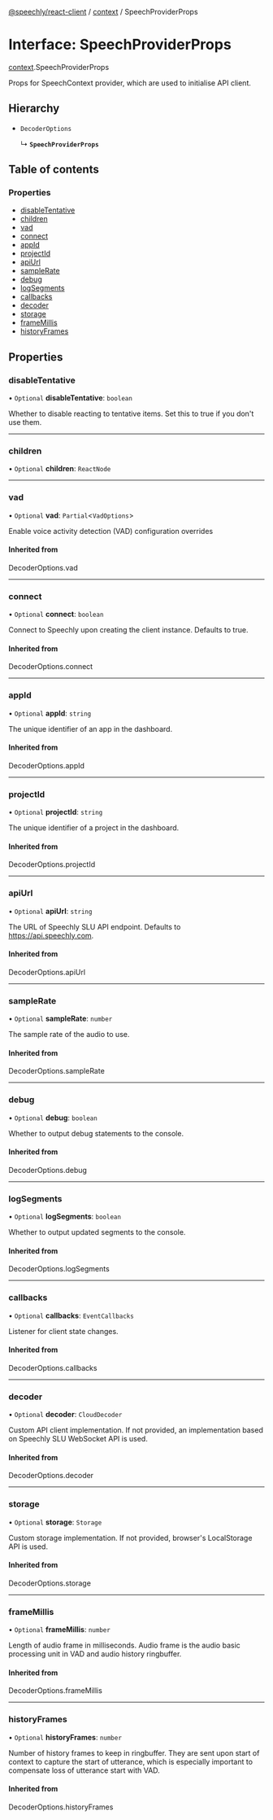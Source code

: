 [@speechly/react-client](../README.md) / [context](../modules/context.md) / SpeechProviderProps

# Interface: SpeechProviderProps

[context](../modules/context.md).SpeechProviderProps

Props for SpeechContext provider, which are used to initialise API client.

## Hierarchy

- `DecoderOptions`

  ↳ **`SpeechProviderProps`**

## Table of contents

### Properties

- [disableTentative](context.SpeechProviderProps.md#disabletentative)
- [children](context.SpeechProviderProps.md#children)
- [vad](context.SpeechProviderProps.md#vad)
- [connect](context.SpeechProviderProps.md#connect)
- [appId](context.SpeechProviderProps.md#appid)
- [projectId](context.SpeechProviderProps.md#projectid)
- [apiUrl](context.SpeechProviderProps.md#apiurl)
- [sampleRate](context.SpeechProviderProps.md#samplerate)
- [debug](context.SpeechProviderProps.md#debug)
- [logSegments](context.SpeechProviderProps.md#logsegments)
- [callbacks](context.SpeechProviderProps.md#callbacks)
- [decoder](context.SpeechProviderProps.md#decoder)
- [storage](context.SpeechProviderProps.md#storage)
- [frameMillis](context.SpeechProviderProps.md#framemillis)
- [historyFrames](context.SpeechProviderProps.md#historyframes)

## Properties

### disableTentative

• `Optional` **disableTentative**: `boolean`

Whether to disable reacting to tentative items. Set this to true if you don't use them.

___

### children

• `Optional` **children**: `ReactNode`

___

### vad

• `Optional` **vad**: `Partial`<`VadOptions`\>

Enable voice activity detection (VAD) configuration overrides

#### Inherited from

DecoderOptions.vad

___

### connect

• `Optional` **connect**: `boolean`

Connect to Speechly upon creating the client instance. Defaults to true.

#### Inherited from

DecoderOptions.connect

___

### appId

• `Optional` **appId**: `string`

The unique identifier of an app in the dashboard.

#### Inherited from

DecoderOptions.appId

___

### projectId

• `Optional` **projectId**: `string`

The unique identifier of a project in the dashboard.

#### Inherited from

DecoderOptions.projectId

___

### apiUrl

• `Optional` **apiUrl**: `string`

The URL of Speechly SLU API endpoint. Defaults to https://api.speechly.com.

#### Inherited from

DecoderOptions.apiUrl

___

### sampleRate

• `Optional` **sampleRate**: `number`

The sample rate of the audio to use.

#### Inherited from

DecoderOptions.sampleRate

___

### debug

• `Optional` **debug**: `boolean`

Whether to output debug statements to the console.

#### Inherited from

DecoderOptions.debug

___

### logSegments

• `Optional` **logSegments**: `boolean`

Whether to output updated segments to the console.

#### Inherited from

DecoderOptions.logSegments

___

### callbacks

• `Optional` **callbacks**: `EventCallbacks`

Listener for client state changes.

#### Inherited from

DecoderOptions.callbacks

___

### decoder

• `Optional` **decoder**: `CloudDecoder`

Custom API client implementation.
If not provided, an implementation based on Speechly SLU WebSocket API is used.

#### Inherited from

DecoderOptions.decoder

___

### storage

• `Optional` **storage**: `Storage`

Custom storage implementation.
If not provided, browser's LocalStorage API is used.

#### Inherited from

DecoderOptions.storage

___

### frameMillis

• `Optional` **frameMillis**: `number`

Length of audio frame in milliseconds. Audio frame is the audio basic processing unit in VAD and audio history ringbuffer.

#### Inherited from

DecoderOptions.frameMillis

___

### historyFrames

• `Optional` **historyFrames**: `number`

Number of history frames to keep in ringbuffer. They are sent upon start of context to capture the start of utterance, which is especially important to compensate loss of utterance start with VAD.

#### Inherited from

DecoderOptions.historyFrames

